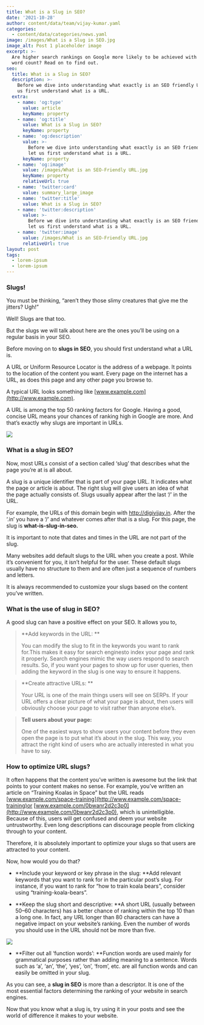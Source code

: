 ```yaml
---
title: What is a Slug in SEO?
date: '2021-10-28'
author: content/data/team/vijay-kumar.yaml
categories:
  - content/data/categories/news.yaml
image: /images/What is a Slug in SEO.jpg
image_alt: Post 1 placeholder image
excerpt: >-
  Are higher search rankings on Google more likely to be achieved with a larger
  word count? Read on to find out.
seo:
  title: What is a Slug in SEO?
  description: >-
    Before we dive into understanding what exactly is an SEO friendly URL, let
    us first understand what is a URL.
  extra:
    - name: 'og:type'
      value: article
      keyName: property
    - name: 'og:title'
      value: What is a Slug in SEO?
      keyName: property
    - name: 'og:description'
      value: >-
        Before we dive into understanding what exactly is an SEO friendly URL,
        let us first understand what is a URL.
      keyName: property
    - name: 'og:image'
      value: /images/What is an SEO-Friendly URL.jpg
      keyName: property
      relativeUrl: true
    - name: 'twitter:card'
      value: summary_large_image
    - name: 'twitter:title'
      value: What is a Slug in SEO?
    - name: 'twitter:description'
      value: >-
        Before we dive into understanding what exactly is an SEO friendly URL,
        let us first understand what is a URL.
    - name: 'twitter:image'
      value: /images/What is an SEO-Friendly URL.jpg
      relativeUrl: true
layout: post
tags:
  - lorem-ipsum
  - lorem-ipsum
---
```



### Slugs!

You must be thinking, “aren’t they those slimy creatures that give me the jitters? Ugh!”

Well! Slugs are that too.

But the slugs we will talk about here are the ones you’ll be using on a regular basis in your SEO.

Before moving on to **slugs in SEO**, you should first understand what a URL is.

A URL or Uniform Resource Locator is the address of a webpage. It points to the location of the content you want. Every page on the internet has a URL, as does this page and any other page you browse to.

A typical URL looks something like [www.example.com](http://www.example.com).

A URL is among the top 50 ranking factors for Google. Having a good, concise URL means your chances of ranking high in Google are more. And that’s exactly why slugs are important in URLs.

![](/images/urls-in-google-ranking-factors.png)

### What is a slug in SEO?

Now, most URLs consist of a section called ‘slug’ that describes what the page you’re at is all about.

A slug is a unique identifier that is part of your page URL. It indicates what the page or article is about. The right slug will give users an idea of what the page actually consists of. Slugs usually appear after the last ‘/’ in the URL.

For example, the URLs of this domain begin with http://digivijay.in. After the ‘.in’ you have a ‘/’ and whatever comes after that is a slug. For this page, the slug is **what-is-slug-in-seo.**

It is important to note that dates and times in the URL are not part of the slug.

Many websites add default slugs to the URL when you create a post. While it’s convenient for you, it isn’t helpful for the user. These default slugs usually have no structure to them and are often just a sequence of numbers and letters.

It is always recommended to customize your slugs based on the content you’ve written.

### What is the use of slug in SEO?

A good slug can have a positive effect on your SEO. It allows you to,

> **Add keywords in the URL: **
>
> You can modify the slug to fit in the keywords you want to rank for.This makes it easy for search enginesto index your page and rank it properly. Search engines mimic the way users respond to search results. So, if you want your pages to show up for user queries, then adding the keyword in the slug is one way to ensure it happens.

> **Create attractive URLs: **
>
> Your URL is one of the main things users will see on SERPs. If your URL offers a clear picture of what your page is about, then users will obviously choose your page to visit rather than anyone else’s.

> **Tell users about your page:**
>
> One of the easiest ways to show users your content before they even open the page is to put what it’s about in the slug. This way, you attract the right kind of users who are actually interested in what you have to say.

### &#xA;How to optimize URL slugs?

It often happens that the content you’ve written is awesome but the link that points to your content makes no sense. For example, you’ve written an article on “Training Koalas in Space” but the URL reads [www.example.com/space-training](http://www.example.com/space-training)or [www.example.com/0bwanr2d2c3p0](http://www.example.com/0bwanr2d2c3p0), which is unintelligible. Because of this, users will get confused and deem your website untrustworthy. Even long descriptions can discourage people from clicking through to your content.

Therefore, it is absolutely important to optimize your slugs so that users are attracted to your content.

Now, how would you do that?

*   **Include your keyword or key phrase in the slug: **Add relevant keywords that you want to rank for in the particular post’s slug. For instance, if you want to rank for “how to train koala bears”, consider using “training-koala-bears”.

<!---->

*   **Keep the slug short and descriptive: **A short URL (usually between 50–60 characters) has a better chance of ranking within the top 10 than a long one. In fact, any URL longer than 80 characters can have a negative impact on your website’s ranking. Even the number of words you should use in the URL should not be more than five.

![](/images/optimum-url-lenght.png)

*   **Filter out all ‘function words’: **Function words are used mainly for grammatical purposes rather than adding meaning to a sentence. Words such as ‘a’, ‘an’, ‘the’, ‘yes’, ‘on’, ‘from’, etc. are all function words and can easily be omitted in your slug.

As you can see, a **slug in SEO** is more than a descriptor. It is one of the most essential factors determining the ranking of your website in search engines.

Now that you know what a slug is, try using it in your posts and see the world of difference it makes to your website.














